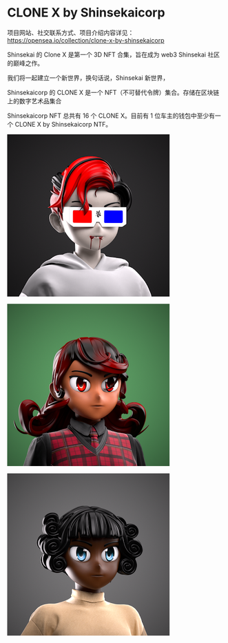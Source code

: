 # CLONE X by Shinsekaicorp

项目网站、社交联系方式、项目介绍内容详见：https://opensea.io/collection/clone-x-by-shinsekaicorp

Shinsekai 的 Clone X 是第一个 3D NFT 合集，旨在成为 web3 Shinsekai 社区的巅峰之作。

我们将一起建立一个新世界，换句话说，Shinsekai 新世界，

Shinsekaicorp 的 CLONE X 是一个 NFT（不可替代令牌）集合。存储在区块链上的数字艺术品集合

Shinsekaicorp NFT 总共有 16 个 CLONE X。目前有 1 位车主的钱包中至少有一个 CLONE X by Shinsekaicorp NTF。

![nft](01.png)

![nft](02.png)

![nft](03.png)
